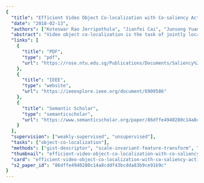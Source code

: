 ```yaml
---
{
  "title": "Efficient Video Object Co-localization with Co-saliency Activated Tracklets",
  "date": "2018-02-13",
  "authors": ["Koteswar Rao Jerripothula", "Jianfei Cai", "Junsong Yuan"],
  "abstract": "Video object co-localization is the task of jointly localizing common visual objects across videos. Due to the large variations both across the videos and within each video, it is quite challenging to identify and track the common objects jointly. Unlike the previous joint frameworks that use a large number of bounding box proposals to attack the problem, we propose to leverage co-saliency activated tracklets to efficiently address the problem. To highlight the common object regions, we first explore inter-video commonness, intra-video commonness, and motion saliency to generate the co-saliency maps for a small number of selected key frames at regular intervals. Object proposals of high objectness and co-saliency scores in those frames are tracked across each interval to build tracklets. Finally, the best tube for a video is obtained through selecting the optimal tracklet from each interval with the help of confidence and smoothness constraints. Experimental results on the benchmark YouTube-objects dataset show that the proposed method outperforms the state-of-the-art methods in terms of accuracy and speed under both weakly supervised and unsupervised settings. Moreover, by noticing the existing benchmark dataset lacks of sufficient annotations for object localization (only one annotated frame per video), we further annotate more than 15k frames of the YouTube videos and develop a new benchmark dataset for video co-localization.",
  "links": [
    {
      "title": "PDF",
      "type": "pdf",
      "url": "https://rose.ntu.edu.sg/Publications/Documents/Saliency%20Detection/Efficient%20Video%20Object%20Co-localization%20with%20Co-saliency%20Activated%20Tracklets.pdf"
    },
    {
      "title": "IEEE",
      "type": "website",
      "url": "https://ieeexplore.ieee.org/document/6909586"
    },
    {
      "title": "Semantic Scholar",
      "type": "semanticscholar",
      "url": "https://www.semanticscholar.org/paper/86dffe4940280c14a8cddf43bcdda83b9ce91b9c"
    }
  ],
  "supervision": ["weakly-supervised", "unsupervised"],
  "tasks": ["object-co-localization"],
  "methods": ["gist-descriptor", "scale-invariant-feature-transform", "grab-cut"],
  "thumbnail": "efficient-video-object-co-localization-with-co-saliency-activated-tracklets-thumb.jpg",
  "card": "efficient-video-object-co-localization-with-co-saliency-activated-tracklets-card.jpg",
  "s2_paper_id": "86dffe4940280c14a8cddf43bcdda83b9ce91b9c"
}
---
```

